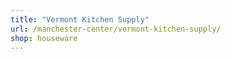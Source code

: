 ```yaml
---
title: "Vermont Kitchen Supply"
url: /manchester-center/vermont-kitchen-supply/
shop: houseware
---
```

